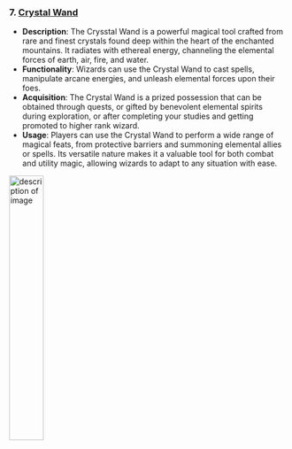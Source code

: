 ### 7. [Crystal Wand](https://www.pinterest.co.uk/pin/539798705352232611/)
- **Description**: The Crysstal Wand is a powerful magical tool crafted from rare and finest crystals found deep within the heart of the enchanted mountains. It radiates with ethereal energy, channeling the elemental forces of earth, air, fire, and water.
- **Functionality**: Wizards can use the Crystal Wand to cast spells, manipulate arcane energies, and unleash elemental forces upon their foes.
- **Acquisition**: The Crystal Wand is a prized possession that can be obtained through quests, or gifted by benevolent elemental spirits during exploration, or after completing your studies and getting promoted to higher rank wizard.
- **Usage**: Players can use the Crystal Wand to perform a wide range of magical feats, from protective barriers and summoning elemental allies or spells. Its versatile nature makes it a valuable tool for both combat and utility magic, allowing wizards to adapt to any situation with ease.

[<img width="35%" alt="description of image" src="https://i.pinimg.com/564x/59/db/c1/59dbc16a165b96cc44da844e6dcee491.jpg">](https://www.pinterest.co.uk/pin/539798705352232611/)
